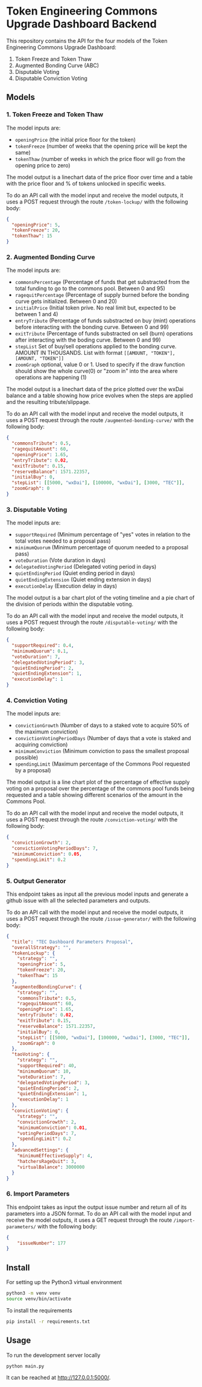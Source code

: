 # Token Engineering Commons Upgrade Dashboard Backend

This repository contains the API for the four models of the Token Engineering Commons Upgrade Dashboard:
1. Token Freeze and Token Thaw
2. Augmented Bonding Curve (ABC)
3. Disputable Voting
4. Disputable Conviction Voting

## Models

### 1. Token Freeze and Token Thaw
The model inputs are:
- `openingPrice` (the initial price floor for the token)
- `tokenFreeze` (number of weeks that the opening price will be kept the same)
- `tokenThaw` (number of weeks in which the price floor will go from the opening price to zero)

The model output is a linechart data of the price floor over time and a table with the price floor and % of tokens unlocked in specific weeks.

To do an API call with the model input and receive the model outputs, it uses a POST request through the route `/token-lockup/` with the following body:
```json
{
  "openingPrice": 5,
  "tokenFreeze": 20,
  "tokenThaw": 15
}
```

### 2. Augmented Bonding Curve
The model inputs are:
- `commonsPercentage` (Percentage of funds that get substracted from the total funding to go to the commons pool. Between 0 and 95)
- `ragequitPercentage` (Percentage of supply burned before the bonding curve gets initialized. Between 0 and 20)
- `initialPrice` (Initial token prive. No real limit but, expected to be between 1 and 4)
- `entryTribute` (Percentage of funds substracted on buy (mint) operations before interacting with the bonding curve. Between 0 and 99)
- `exitTribute` (Percentage of funds substracted on sell (burn) operations after interacting with the boding curve.  Between 0 and 99)
- `stepList` Set of buy/sell operations applied to the bonding curve. AMOUNT IN THOUSANDS. List with format `[[AMOUNT, "TOKEN"],[AMOUNT, "TOKEN"]]`
- `zoomGraph` optional, value 0 or 1. Used to specify if the draw function should show the whole curve(0) or "zoom in" into the area where operations are happening (1)

The model output is a linechart data of the price plotted over the wxDai balance and a table showing how price evolves when the steps are applied and the resulting tribute/slippage.

To do an API call with the model input and receive the model outputs, it uses a POST request through the route `/augmented-bonding-curve/` with the following body:
```json
{
  "commonsTribute": 0.5,
  "ragequitAmount": 60,
  "openingPrice": 1.65,
  "entryTribute": 0.02,
  "exitTribute": 0.15,
  "reserveBalance": 1571.22357,
  "initialBuy": 0,
  "stepList": [[5000, "wxDai"], [100000, "wxDai"], [3000, "TEC"]],
  "zoomGraph": 0
}
```

### 3. Disputable Voting
The model inputs are:
- `supportRequired` (Minimum percentage of "yes" votes in relation to the total votes needed to a proposal pass)
- `minimumQuorum` (Minimum percentage of quorum needed to a proposal pass)
- `voteDuration` (Vote duration in days)
- `delegatedVotingPeriod` (Delegated voting period in days)
- `quietEndingPeriod` (Quiet ending period in days)
- `quietEndingExtension` (Quiet ending extension in days)
- `executionDelay` (Execution delay in days)

The model output is a bar chart plot of the voting timeline and a pie chart of the division of periods within the disputable voting.

To do an API call with the model input and receive the model outputs, it uses a POST request through the route `/disputable-voting/` with the following body:
```json
{
  "supportRequired": 0.4,
  "minimumQuorum": 0.1,
  "voteDuration": 7,
  "delegatedVotingPeriod": 3,
  "quietEndingPeriod": 2,
  "quietEndingExtension": 1,
  "executionDelay": 1
}
```

### 4. Conviction Voting
The model inputs are:
- `convictionGrowth` (Number of days to a staked vote to acquire 50% of the maximum conviction)
- `convictionVotingPeriodDays` (Number of days that a vote is staked and acquiring conviction)
- `minimumConviction` (Minimum conviction to pass the smallest proposal possible)
- `spendingLimit` (Maximum percentage of the Commons Pool requested by a proposal)

The model output is a line chart plot of the percentage of effective supply voting on a proposal over the percentage of the commons pool funds being requested and a table showing different scenarios of the amount in the Commons Pool.

To do an API call with the model input and receive the model outputs, it uses a POST request through the route `/conviction-voting/` with the following body:
```json
{
  "convictionGrowth": 2,
  "convictionVotingPeriodDays": 7,
  "minimumConviction": 0.05,
  "spendingLimit": 0.2
}
```

### 5. Output Generator
This endpoint takes as input all the previous model inputs and generate a github issue with all the selected parameters and outputs. 

To do an API call with the model input and receive the model outputs, it uses a POST request through the route `/issue-generator/` with the following body:
```json
{
  "title": "TEC Dashboard Parameters Proposal",
  "overallStrategy": "",
  "tokenLockup": {
    "strategy": "",
    "openingPrice": 5,
    "tokenFreeze": 20,
    "tokenThaw": 15
  },
  "augmentedBondingCurve": {
    "strategy": "",
    "commonsTribute": 0.5,
    "ragequitAmount": 60,
    "openingPrice": 1.65,
    "entryTribute": 0.02,
    "exitTribute": 0.15,
    "reserveBalance": 1571.22357,
    "initialBuy": 0,
    "stepList": [[5000, "wxDai"], [100000, "wxDai"], [3000, "TEC"]],
    "zoomGraph": 0
  },
  "taoVoting": {
    "strategy": "",
    "supportRequired": 40,
    "minimumQuorum": 10,
    "voteDuration": 7,
    "delegatedVotingPeriod": 3,
    "quietEndingPeriod": 2,
    "quietEndingExtension": 1,
    "executionDelay": 1
  },
  "convictionVoting": {
    "strategy": "",
    "convictionGrowth": 2,
    "minimumConviction": 0.01,
    "votingPeriodDays": 7,
    "spendingLimit": 0.2
  },
  "advancedSettings": {
    "minimumEffectiveSupply": 4,
    "hatchersRageQuit": 3,
    "virtualBalance": 3000000
  }
}
```

### 6. Import Parameters
This endpoint takes as input the output issue number and return all of its parameters into a JSON format.
To do an API call with the model input and receive the model outputs, it uses a GET request through the route `/import-parameters/` with the following body:
```json
{
	"issueNumber": 177
}
```

## Install

For setting up the Python3 virtual environment
```bash
python3 -m venv venv
source venv/bin/activate
```

To install the requirements
```bash
pip install -r requirements.txt
```

## Usage

To run the development server locally
```bash
python main.py 
```
It can be reached at http://127.0.0.1:5000/.
